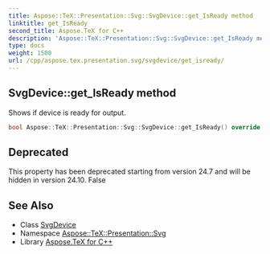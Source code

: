 ```yaml
---
title: Aspose::TeX::Presentation::Svg::SvgDevice::get_IsReady method
linktitle: get_IsReady
second_title: Aspose.TeX for C++
description: 'Aspose::TeX::Presentation::Svg::SvgDevice::get_IsReady method. Shows if device is ready for output in C++.'
type: docs
weight: 1500
url: /cpp/aspose.tex.presentation.svg/svgdevice/get_isready/
---
```

## SvgDevice::get_IsReady method


Shows if device is ready for output.

```cpp
bool Aspose::TeX::Presentation::Svg::SvgDevice::get_IsReady() override
```


## Deprecated
This property has been deprecated starting from version 24.7 and will be hidden in version 24.10. False 

## See Also

* Class [SvgDevice](../)
* Namespace [Aspose::TeX::Presentation::Svg](../../)
* Library [Aspose.TeX for C++](../../../)

